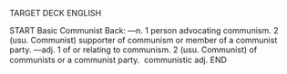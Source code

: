 TARGET DECK
ENGLISH

START
Basic
Communist
Back: —n. 1 person advocating communism. 2 (usu. Communist) supporter of communism or member of a communist party. —adj. 1 of or relating to communism. 2 (usu. Communist) of communists or a communist party.  communistic adj.
END
